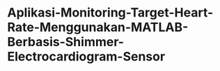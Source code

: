 # Aplikasi-Monitoring-Target-Heart-Rate-Menggunakan-MATLAB-Berbasis-Shimmer-Electrocardiogram-Sensor